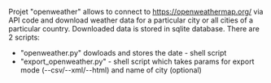 Projet "openweather" allows to connect to https://openweathermap.org/ via API code and download
weather data for a particular city or all cities of a particular country.
Downloaded data is stored in sqlite database.
There are 2 scripts:
  - "openweather.py" dowloads and stores the date - shell script
  - "export_openweather.py" - shell script which takes params for export mode (--csv/--xml/--html) and name of city (optional)


